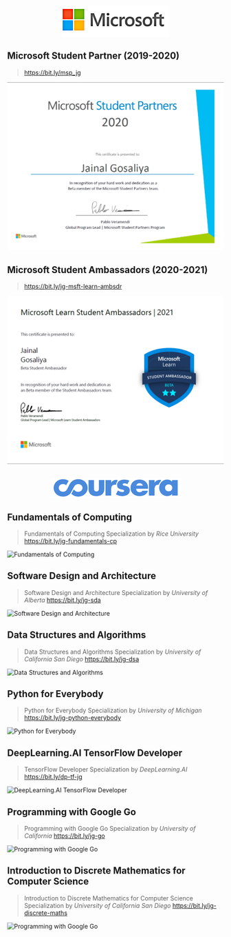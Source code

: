 <p align="center">
  <img src="https://raw.githubusercontent.com/Adarsh1999/Certifications/main/rsz_microsoft.png"/>
</p>

## Microsoft Student Partner (2019-2020)

> https://bit.ly/msp_jg

![enter image description here](https://raw.githubusercontent.com/jainal09/certifications/main/jsg.png	)

##  Microsoft Student Ambassadors (2020-2021)

> https://bit.ly/jg-msft-learn-ambsdr

![enter image description here](https://raw.githubusercontent.com/jainal09/certifications/main/jag%20msp.png)

##
<p align="center">
  <img src="https://raw.githubusercontent.com/Adarsh1999/Certifications/main/rsz_4coursera.png"/>
</p>

## Fundamentals of Computing

> Fundamentals of Computing Specialization by *Rice University*
> https://bit.ly/jg-fundamentals-cp

![Fundamentals of Computing](https://s3.amazonaws.com/coursera_assets/meta_images/generated/CERTIFICATE_LANDING_PAGE/CERTIFICATE_LANDING_PAGE~XPQM6NAEZYJX/CERTIFICATE_LANDING_PAGE~XPQM6NAEZYJX.jpeg)

## Software Design and Architecture

> Software Design and Architecture Specialization by *University of Alberta*
> https://bit.ly/jg-sda

![Software Design and Architecture](https://s3.amazonaws.com/coursera_assets/meta_images/generated/CERTIFICATE_LANDING_PAGE/CERTIFICATE_LANDING_PAGE~C6CU7WBNRWHP/CERTIFICATE_LANDING_PAGE~C6CU7WBNRWHP.jpeg)

## Data Structures and Algorithms

> Data Structures and Algorithms Specialization by *University of California San Diego*
> https://bit.ly/jg-dsa

![Data Structures and Algorithms](https://s3.amazonaws.com/coursera_assets/meta_images/generated/CERTIFICATE_LANDING_PAGE/CERTIFICATE_LANDING_PAGE~25BF7LV65JMP/CERTIFICATE_LANDING_PAGE~25BF7LV65JMP.jpeg)

## Python for Everybody

> Python for Everybody Specialization by *University of Michigan*
> https://bit.ly/jg-python-everybody

![Python for Everybody](https://s3.amazonaws.com/coursera_assets/meta_images/generated/CERTIFICATE_LANDING_PAGE/CERTIFICATE_LANDING_PAGE~XS36A2TFBEW7/CERTIFICATE_LANDING_PAGE~XS36A2TFBEW7.jpeg)

## DeepLearning.AI TensorFlow Developer

> TensorFlow Developer Specialization by *DeepLearning.AI*
> https://bit.ly/dp-tf-jg

![DeepLearning.AI TensorFlow Developer](https://s3.amazonaws.com/coursera_assets/meta_images/generated/CERTIFICATE_LANDING_PAGE/CERTIFICATE_LANDING_PAGE~K8VPWSRZPZSZ/CERTIFICATE_LANDING_PAGE~K8VPWSRZPZSZ.jpeg)


## Programming with Google Go
 

> Programming with Google Go Specialization by *University of California*
> https://bit.ly/jg-go

![Programming with Google Go](https://s3.amazonaws.com/coursera_assets/meta_images/generated/CERTIFICATE_LANDING_PAGE/CERTIFICATE_LANDING_PAGE~UL2WU6LBC9M7/CERTIFICATE_LANDING_PAGE~UL2WU6LBC9M7.jpeg)
 ## Introduction to Discrete Mathematics for Computer Science
 

> Introduction to Discrete Mathematics for Computer Science Specialization by *University of California San Diego*
> https://bit.ly/jg-discrete-maths

![Programming with Google Go](https://s3.amazonaws.com/coursera_assets/meta_images/generated/CERTIFICATE_LANDING_PAGE/CERTIFICATE_LANDING_PAGE~G6Z2DW6QJ4AC/CERTIFICATE_LANDING_PAGE~G6Z2DW6QJ4AC.jpeg)
